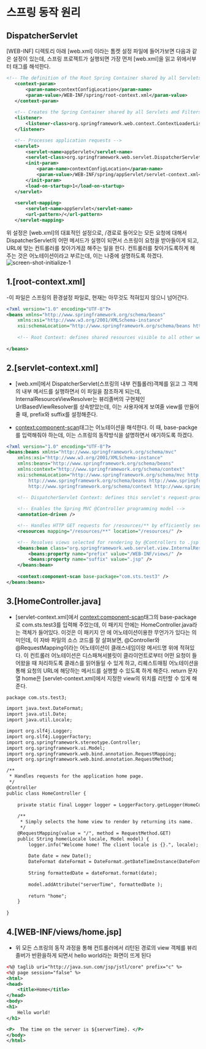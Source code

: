 # 스프링 동작 원리
## DispatcherServlet
[WEB-INF] 디렉토리 아래 [web.xml] 이라는 톰켓 설정 파일에 들어가보면 다음과 같은 설정이 있는데, 스프링 프로젝트가 실행되면 가장 먼저 [web.xml]을 읽고 위에서부터 태그를 해석한다.
 ```xml
<!-- The definition of the Root Spring Container shared by all Servlets and Filters -->
	<context-param>
		<param-name>contextConfigLocation</param-name>
		<param-value>/WEB-INF/spring/root-context.xml</param-value>
	</context-param>
	
	<!-- Creates the Spring Container shared by all Servlets and Filters -->
	<listener>
		<listener-class>org.springframework.web.context.ContextLoaderListener</listener-class>
	</listener>

	<!-- Processes application requests -->
	<servlet>
		<servlet-name>appServlet</servlet-name>
		<servlet-class>org.springframework.web.servlet.DispatcherServlet</servlet-class>
		<init-param>
			<param-name>contextConfigLocation</param-name>
			<param-value>/WEB-INF/spring/appServlet/servlet-context.xml</param-value>
		</init-param>
		<load-on-startup>1</load-on-startup>
	</servlet>
		
	<servlet-mapping>
		<servlet-name>appServlet</servlet-name>
		<url-pattern>/</url-pattern>
	</servlet-mapping>
 ```
위 설정은 [web.xml]의 대표적인 설정으로, /경로로 들어오는 모든 요청에 대해서 DispatcherServlet의 어떤 메서드가 실행이 되면서 스프링이 요청을 받아들이게 되고, URL에 맞는 컨트롤러를 찾아가게끔 해주는 일을 한다. 컨트롤러를 찾아가도록하게 해주는 것은 어노테이션이라고 부르는데, 이는 나중에 설명하도록 하겠다. 
![screen-shot-initialize-1](https://postfiles.pstatic.net/MjAxODEyMjFfMjM2/MDAxNTQ1Mzc1MjQ3NjQ2.mXixsGbpFL2lpnTvAwDJLv2aaYcEbVbeaLjefnVcKI0g.JWmQ5ByhKarxuOm2Ec3HnP7Vbqcq13Db6IXqDvE7Ivcg.PNG.cheoljin1234/image.png?type=w773)

## 1.[root-context.xml]
-이 파일은 스프링의 환경설정 파일로, 현재는 아무것도 적혀있지 않으니 넘어간다.
```xml
<?xml version="1.0" encoding="UTF-8"?>
<beans xmlns="http://www.springframework.org/schema/beans"
	xmlns:xsi="http://www.w3.org/2001/XMLSchema-instance"
	xsi:schemaLocation="http://www.springframework.org/schema/beans http://www.springframework.org/schema/beans/spring-beans.xsd">
	
	<!-- Root Context: defines shared resources visible to all other web components -->
		
</beans>
```

## 2.[servlet-context.xml]
  - [web.xml]에서 DispatcherServlet(스프링의 내부 컨틀롤러)객체를 읽고 그 객체의 내부 메서드를 
      실행하면서 이 파일을 참조하게 되는데,  InternalResourceViewResolver는 뷰리졸버의 구현체인 
      UrlBasedViewResolver를 상속받았는데, 이는 사용자에게 보여줄 view를 만들어줄 때, prefix와
      suffix를 설정해준다.
      
  - <context:component-scan>태그는 어노테이션을 해석한다. 이 때, base-packge를 입력해줘야
       하는데, 이는 스프링의 동작방식을 설명하면서 얘기하도록 하겠다.
     
```xml
<?xml version="1.0" encoding="UTF-8"?>
<beans:beans xmlns="http://www.springframework.org/schema/mvc"
	xmlns:xsi="http://www.w3.org/2001/XMLSchema-instance"
	xmlns:beans="http://www.springframework.org/schema/beans"
	xmlns:context="http://www.springframework.org/schema/context"
	xsi:schemaLocation="http://www.springframework.org/schema/mvc http://www.springframework.org/schema/mvc/spring-mvc.xsd
		http://www.springframework.org/schema/beans http://www.springframework.org/schema/beans/spring-beans.xsd
		http://www.springframework.org/schema/context http://www.springframework.org/schema/context/spring-context.xsd">

	<!-- DispatcherServlet Context: defines this servlet's request-processing infrastructure -->
	
	<!-- Enables the Spring MVC @Controller programming model -->
	<annotation-driven />

	<!-- Handles HTTP GET requests for /resources/** by efficiently serving up static resources in the ${webappRoot}/resources directory -->
	<resources mapping="/resources/**" location="/resources/" />

	<!-- Resolves views selected for rendering by @Controllers to .jsp resources in the /WEB-INF/views directory -->
	<beans:bean class="org.springframework.web.servlet.view.InternalResourceViewResolver">
		<beans:property name="prefix" value="/WEB-INF/views/" />
		<beans:property name="suffix" value=".jsp" />
	</beans:bean>
	
	<context:component-scan base-package="com.sts.test3" />
</beans:beans>

```
     
## 3.[HomeController.java]
- [servlet-context.xml]에서 <context:component-scan>태그의 base-package로 com.sts.test3를
      입력해 주었는데, 이 패키지 안에는 HomeController.java라는 객체가 들어있다. 이것은 이 패키지 안
      에 어노테이션이용한 무언가가 있다는 의미인데, 이 자바 파일의 소스 코드를 잘 살펴보면,
      @Controller와 @RequestMapping이라는 어노테이션이 클래스네임이랑 메서드명 위에 적혀있다.
      이 컨트롤러 어노테이션은 디스패쳐서블릿이 클라이언트로부터 어떤 요청이 들어왔을 때 처리하도록 
      클래스를 읽어들일 수 있게 하고, 리퀘스트매핑 어노테이션을 통해 요청의 URL에 해당하는 메서드를
      실행할 수 있도록 하게 해준다.  return 문자열 home은 [servlet-context.xml]에서 지정한 view의
      위치를 리턴할 수 있게 해준다.
```xml
package com.sts.test3;

import java.text.DateFormat;
import java.util.Date;
import java.util.Locale;

import org.slf4j.Logger;
import org.slf4j.LoggerFactory;
import org.springframework.stereotype.Controller;
import org.springframework.ui.Model;
import org.springframework.web.bind.annotation.RequestMapping;
import org.springframework.web.bind.annotation.RequestMethod;

/**
 * Handles requests for the application home page.
 */
@Controller
public class HomeController {
	
	private static final Logger logger = LoggerFactory.getLogger(HomeController.class);
	
	/**
	 * Simply selects the home view to render by returning its name.
	 */
	@RequestMapping(value = "/", method = RequestMethod.GET)
	public String home(Locale locale, Model model) {
		logger.info("Welcome home! The client locale is {}.", locale);
		
		Date date = new Date();
		DateFormat dateFormat = DateFormat.getDateTimeInstance(DateFormat.LONG, DateFormat.LONG, locale);
		
		String formattedDate = dateFormat.format(date);
		
		model.addAttribute("serverTime", formattedDate );
		
		return "home";
	}
	
}
```

## 4.[WEB-INF/views/home.jsp]
- 위 모든 스프링의 동작 과정을 통해 컨트롤러에서 리턴된 경로의 view 객체를 뷰리졸버가 반환을하게 
      되면서 hello world라는 화면이 뜨게 된다
```xml
<%@ taglib uri="http://java.sun.com/jsp/jstl/core" prefix="c" %>
<%@ page session="false" %>
<html>
<head>
	<title>Home</title>
</head>
<body>
<h1>
	Hello world!  
</h1>

<P>  The time on the server is ${serverTime}. </P>
</body>
</html>

```
